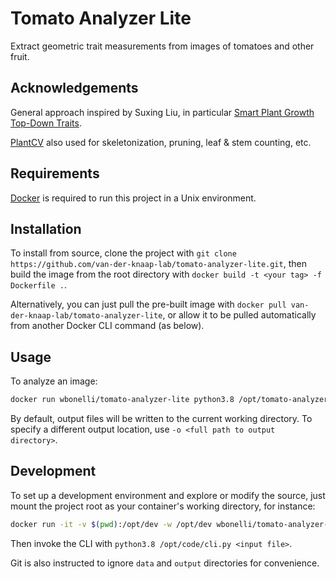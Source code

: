 # Tomato Analyzer Lite

Extract geometric trait measurements from images of tomatoes and other fruit.

## Acknowledgements

General approach inspired by Suxing Liu, in particular [Smart Plant Growth Top-Down Traits](https://github.com/Computational-Plant-Science/spg).

[PlantCV](https://github.com/danforthcenter/plantcv) also used for skeletonization, pruning, leaf & stem counting, etc.

## Requirements

[Docker](https://www.docker.com/) is required to run this project in a Unix environment.

## Installation

To install from source, clone the project with `git clone https://github.com/van-der-knaap-lab/tomato-analyzer-lite.git`, then build the image from the root directory with `docker build -t <your tag> -f Dockerfile .`.

Alternatively, you can just pull the pre-built image with `docker pull van-der-knaap-lab/tomato-analyzer-lite`, or allow it to be pulled automatically from another Docker CLI command (as below).

## Usage

To analyze an image:

```bash
docker run wbonelli/tomato-analyzer-lite python3.8 /opt/tomato-analyzer-lite/talite.py <input file>
```

By default, output files will be written to the current working directory. To specify a different output location, use `-o <full path to output directory>`.

## Development

To set up a development environment and explore or modify the source, just mount the project root as your container's working directory, for instance:

```bash
docker run -it -v $(pwd):/opt/dev -w /opt/dev wbonelli/tomato-analyzer-lite bash
```

Then invoke the CLI with `python3.8 /opt/code/cli.py <input file>`.

Git is also instructed to ignore `data` and `output` directories for convenience.
